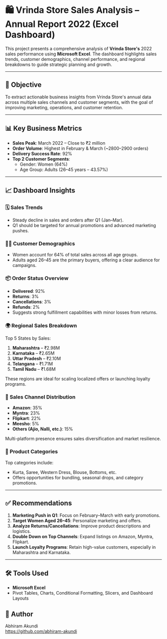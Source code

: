 # 🛍️ Vrinda Store Sales Analysis – Annual Report 2022 (Excel Dashboard)

This project presents a comprehensive analysis of **Vrinda Store's** 2022 sales performance using **Microsoft Excel**. The dashboard highlights sales trends, customer demographics, channel performance, and regional breakdowns to guide strategic planning and growth.

---

## 📌 Objective

To extract actionable business insights from Vrinda Store's annual data across multiple sales channels and customer segments, with the goal of improving marketing, operations, and customer retention.

---

## 📊 Key Business Metrics

- **Sales Peak**: March 2022 – Close to ₹2 million  
- **Order Volume**: Highest in February & March (~2800–2900 orders)  
- **Delivery Success Rate**: 92%  
- **Top 2 Customer Segments**:  
  - Gender: Women (64%)  
  - Age Group: Adults (26–45 years – 43.57%)  

---

## 📈 Dashboard Insights

### 🗓️ Sales Trends
- Steady decline in sales and orders after Q1 (Jan–Mar).
- Q1 should be targeted for annual promotions and advanced marketing pushes.

### 👩‍🦰 Customer Demographics
- Women account for 64% of total sales across all age groups.
- Adults aged 26–45 are the primary buyers, offering a clear audience for campaigns.

### 📦 Order Status Overview
- **Delivered**: 92%  
- **Returns**: 3%  
- **Cancellations**: 3%  
- **Refunds**: 2%  
- Suggests strong fulfillment capabilities with minor losses from returns.

### 🌍 Regional Sales Breakdown
Top 5 States by Sales:
1. **Maharashtra** – ₹2.98M  
2. **Karnataka** – ₹2.65M  
3. **Uttar Pradesh** – ₹2.10M  
4. **Telangana** – ₹1.71M  
5. **Tamil Nadu** – ₹1.68M  

These regions are ideal for scaling localized offers or launching loyalty programs.

### 🛒 Sales Channel Distribution
- **Amazon**: 35%  
- **Myntra**: 23%  
- **Flipkart**: 22%  
- **Meesho**: 5%  
- **Others (Ajio, Nalli, etc.)**: 15%  

Multi-platform presence ensures sales diversification and market resilience.

### 👗 Product Categories
Top categories include:
- Kurta, Saree, Western Dress, Blouse, Bottoms, etc.
- Offers opportunities for bundling, seasonal drops, and category promotions.

---

## ✅ Recommendations

1. **Marketing Push in Q1**: Focus on February–March with early promotions.
2. **Target Women Aged 26–45**: Personalize marketing and offers.
3. **Analyze Returns/Cancellations**: Improve product descriptions and logistics.
4. **Double Down on Top Channels**: Expand listings on Amazon, Myntra, Flipkart.
5. **Launch Loyalty Programs**: Retain high-value customers, especially in Maharashtra and Karnataka.

---

## 🛠️ Tools Used

- **Microsoft Excel**  
- Pivot Tables, Charts, Conditional Formatting, Slicers, and Dashboard Layouts

## 📎 Author

Abhiram Akundi  
https://github.com/abhiram-akundi

